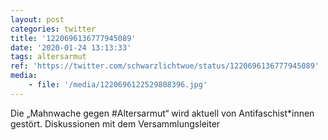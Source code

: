 ```yaml
---
layout: post
categories: twitter
title: '1220696136777945089'
date: '2020-01-24 13:13:33'
tags: altersarmut
ref: 'https://twitter.com/schwarzlichtwue/status/1220696136777945089'
media:
    - file: '/media/1220696122529808396.jpg'
---
```

Die „Mahnwache gegen #Altersarmut“ wird aktuell von Antifaschist\*innen gestört. Diskussionen mit dem Versammlungsleiter  